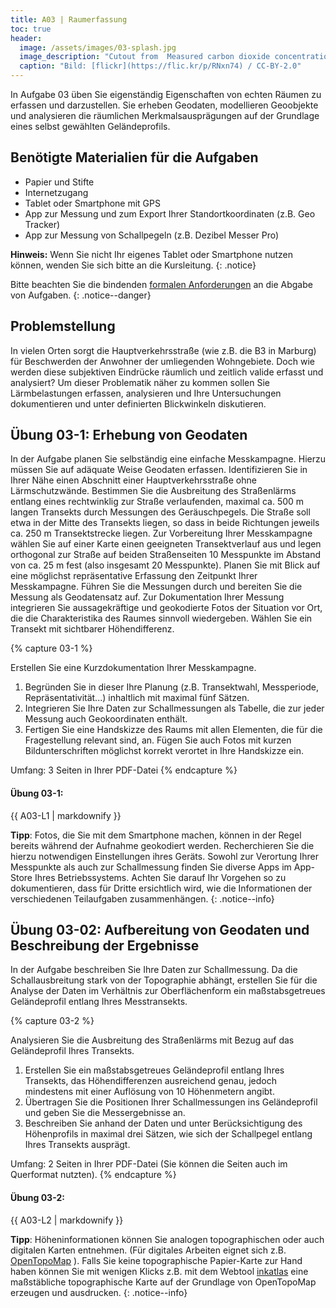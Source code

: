 ```yaml
---
title: A03 | Raumerfassung
toc: true
header:
  image: /assets/images/03-splash.jpg
  image_description: "Cutout from  Measured carbon dioxide concentrations in Vancouver"
  caption: "Bild: [flickr](https://flic.kr/p/RNxn74) / CC-BY-2.0"
---
```


In Aufgabe 03 üben Sie eigenständig Eigenschaften von echten Räumen zu erfassen und darzustellen. Sie erheben Geodaten, modellieren Geoobjekte und analysieren die räumlichen Merkmalsausprägungen auf der Grundlage eines selbst gewählten Geländeprofils. 


## Benötigte Materialien für die Aufgaben
* Papier und Stifte
* Internetzugang
* Tablet oder Smartphone mit GPS
* App zur Messung und zum Export Ihrer Standortkoordinaten (z.B. Geo Tracker)
* App zur Messung von Schallpegeln (z.B. Dezibel Messer Pro)

**Hinweis:** Wenn Sie nicht Ihr eigenes Tablet oder Smartphone nutzen können, wenden Sie sich bitte an die Kursleitung.
{: .notice}

Bitte beachten Sie die bindenden [formalen Anforderungen](https://geomoer.github.io/moer-meko//unit00/unit00-03_assignments.html#formale-anforderungen) an die Abgabe von Aufgaben.
{: .notice--danger}

## Problemstellung
In vielen Orten sorgt die Hauptverkehrsstraße (wie z.B. die B3 in Marburg) für Beschwerden der Anwohner der umliegenden Wohngebiete. Doch wie werden diese subjektiven Eindrücke räumlich und zeitlich valide erfasst und analysiert? Um dieser Problematik näher zu kommen sollen Sie Lärmbelastungen erfassen, analysieren und Ihre Untersuchungen dokumentieren und unter definierten Blickwinkeln diskutieren.

## Übung 03-1: Erhebung von Geodaten

In der Aufgabe planen Sie selbständig eine einfache Messkampagne. Hierzu müssen Sie auf adäquate Weise Geodaten erfassen. Identifizieren Sie in Ihrer Nähe einen Abschnitt einer Hauptverkehrsstraße ohne Lärmschutzwände. Bestimmen Sie die Ausbreitung des Straßenlärms entlang eines rechtwinklig zur Straße verlaufenden, maximal ca. 500 m langen Transekts durch Messungen des Geräuschpegels. Die Straße soll etwa in der Mitte des Transekts liegen, so dass in beide Richtungen jeweils ca. 250 m Transektstrecke liegen. Zur Vorbereitung Ihrer Messkampagne wählen Sie auf einer Karte einen geeigneten Transektverlauf aus und legen orthogonal zur Straße auf beiden Straßenseiten 10 Messpunkte im Abstand von ca. 25 m fest (also insgesamt 20 Messpunkte). Planen Sie mit Blick auf eine möglichst repräsentative Erfassung den Zeitpunkt Ihrer Messkampagne. Führen Sie die Messungen durch und bereiten Sie die Messung als Geodatensatz auf. Zur Dokumentation Ihrer Messung integrieren Sie aussagekräftige und geokodierte Fotos der Situation vor Ort, die die Charakteristika des Raumes sinnvoll wiedergeben. Wählen Sie ein Transekt mit sichtbarer Höhendifferenz. 


{% capture 03-1 %}

Erstellen Sie eine Kurzdokumentation Ihrer Messkampagne.

1. Begründen Sie in dieser Ihre Planung (z.B. Transektwahl, Messperiode, Repräsentativität...) inhaltlich mit maximal fünf Sätzen.
1. Integrieren Sie Ihre Daten zur Schallmessungen als Tabelle, die zur jeder Messung auch Geokoordinaten enthält.
1. Fertigen Sie eine Handskizze des Raums mit allen Elementen, die für die Fragestellung relevant sind, an. Fügen Sie auch Fotos mit kurzen Bildunterschriften möglichst korrekt verortet in Ihre Handskizze ein.

Umfang: 3 Seiten in Ihrer PDF-Datei
{% endcapture %}

<div class="notice--success">
  <h4 class="no_toc">Übung 03-1:</h4>
  {{ A03-L1 | markdownify }}
</div>

**Tipp**: Fotos, die Sie mit dem Smartphone machen, können in der Regel bereits während der Aufnahme geokodiert werden. Recherchieren Sie die hierzu notwendigen Einstellungen ihres Geräts. Sowohl zur Verortung Ihrer Messpunkte als auch zur Schallmessung finden Sie diverse Apps im App-Store Ihres Betriebssystems.
Achten Sie darauf Ihr Vorgehen so zu dokumentieren, dass für Dritte ersichtlich wird, wie die Informationen der verschiedenen Teilaufgaben zusammenhängen.
{: .notice--info}


## Übung 03-02: Aufbereitung von Geodaten und Beschreibung der Ergebnisse

In der Aufgabe beschreiben Sie Ihre Daten zur Schallmessung. Da die Schallausbreitung stark von der Topographie abhängt, erstellen Sie für die Analyse der Daten im Verhältnis zur Oberflächenform ein maßstabsgetreues Geländeprofil entlang Ihres Messtransekts.

{% capture 03-2 %}

Analysieren Sie die Ausbreitung des Straßenlärms mit Bezug auf das Geländeprofil Ihres Transekts.

1. Erstellen Sie ein maßstabsgetreues Geländeprofil entlang Ihres Transekts, das Höhendifferenzen ausreichend genau, jedoch mindestens mit einer Auflösung von 10 Höhenmetern angibt.
1. Übertragen Sie die Positionen Ihrer Schallmessungen ins Geländeprofil und geben Sie die Messergebnisse an.
1. Beschreiben Sie anhand der Daten und unter Berücksichtigung des Höhenprofils in maximal drei Sätzen, wie sich der Schallpegel entlang Ihres Transekts ausprägt.

Umfang: 2 Seiten in Ihrer PDF-Datei (Sie können die Seiten auch im Querformat nutzten).
{% endcapture %}

<div class="notice--success">
  <h4 class="no_toc">Übung 03-2:</h4>
  {{ A03-L2 | markdownify }}
</div>

**Tipp**: Höheninformationen können Sie analogen topographischen oder auch digitalen Karten entnehmen. (Für digitales Arbeiten eignet sich z.B. [OpenTopoMap](https://opentopomap.org/) ). Falls Sie keine topographische Papier-Karte zur Hand haben können Sie mit wenigen Klicks z.B. mit dem Webtool  [inkatlas](https://inkatlas.com/create/) eine maßstäbliche topographische Karte auf der Grundlage von OpenTopoMap erzeugen und ausdrucken.
{: .notice--info}



